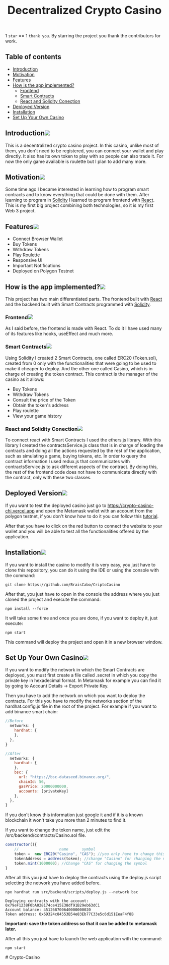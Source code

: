<h1 align="center" style="display: block; font-size: 2.5em; font-weight: bold; margin-block-start: 1em; margin-block-end: 1em;">
  <br /><br /><strong>Decentralized Crypto Casino</strong>
</h1>

<br/>1 `star` == 1 `thank you`. By starring the project you thank the contributors for work.

## Table of contents

- [Introduction](#introduction)
- [Motivation](#motivation)
- [Features](#features)
- [How is the app implemented?](#how-is-the-app-implemented)
    - [Frontend](#frontend)
    - [Smart Contracts](#smart-contracts)
    - [React and Solidity Conection](#react-and-solidity-conection)
- [Deployed Version](#deployed-version)
- [Installation](#installation)
- [Set Up Your Own Casino](#set-up-your-own-casino)

## Introduction[![](./docs/img/pin.svg)](#introduction)

This is a decentralized crypto casino project. In this casino, unlike most of them, you don't need to be registered, you can connect your wallet and play directly. It also has its own token to play with so people can also trade it. For now the only game available is roulette but I plan to add many more.

## Motivation[![](./docs/img/pin.svg)](#motivation)

Some time ago I became interested in learning how to program smart contracts and to know everything that could be done with them. After learning to program in [Solidity](https://soliditylang.org) I learned to program frontend with [React](https://es.reactjs.org). This is my first big project combining both technologies, so it is my first Web 3 project.

## Features[![](./docs/img/pin.svg)](#features)

- Connect Browser Wallet
- Buy Tokens
- Withdraw Tokens
- Play Roulette
- Responsive UI
- Important Notifications
- Deployed on Polygon Testnet

## How is the app implemented?[![](./docs/img/pin.svg)](#how-is-the-app-implemented)

This project has two main differentiated parts. The frontend built with [React](https://es.reactjs.org) and the backend built with Smart Contracts programmed with [Solidity](https://soliditylang.org).

### Frontend[![](./docs/img/pin.svg)](#frontend)

As I said before, the frontend is made with React. To do it I have used many of its features like hooks, useEffect and much more.

### Smart Contracts[![](./docs/img/pin.svg)](#smart-contracts)

Using Solidity I created 2 Smart Contracts, one called ERC20 (Token.sol), created from 0 only with the functionalities that were going to be used to make it cheaper to deploy. And the other one called Casino, which is in charge of creating the token contract. This contract is the manager of the casino as it allows:

- Buy Tokens
- Withdraw Tokens
- Consult the price of the Token
- Obtain the token's address
- Play roulette
- View your game history

### React and Solidity Conection[![](./docs/img/pin.svg)](#react-and-solidity-conection)

To connect react with Smart Contracts I used the ethers.js library. With this library I created the contractsService.js class that is in charge of loading the contracts and doing all the actions requested by the rest of the application, such as simulating a game, buying tokens, etc. In order to query the contract information I used redux.js that communicates with contractsService.js to ask different aspects of the contract. By doing this, the rest of the frontend code does not have to communicate directly with the contract, only with these two classes.

## Deployed Version[![](./docs/img/pin.svg)](#deployed-version)

If you want to test the deployed casino just go to https://crypto-casino-chi.vercel.app and open the Metamask wallet with an account from the polygon testnet, if you don't know how to do it you can follow this [tutorial](https://docs.unstoppabledomains.com/manage-domains/guides/add-polygon-to-metamask/).

After that you have to click on the red button to connect the website to your wallet and you will be able to test all the functionalities offered by the application.

## Installation[![](./docs/img/pin.svg)](#installation)

If you want to install the casino to modify it is very easy, you just have to clone this repository, you can do it using the IDE or using the console with the command:

```shell
git clone https://github.com/BraisCabo/CriptoCasino
```

After that, you just have to open in the console the address where you just cloned the project and execute the command:

```shell
npm install --force
```

It will take some time and once you are done, if you want to deploy it, just execute:

```shell
npm start
```

This command will deploy the project and open it in a new browser window.

## Set Up Your Own Casino[![](./docs/img/pin.svg)](#set-up-your-own-casino)

If you want to modify the network in which the Smart Contracts are deployed, you must first create a file called .secret in which you copy the private key in hexadecimal format. In Metamask for example you can find it by going to Account Details -> Export Private Key.

Then you have to add the network on which you want to deploy the contracts. For this you have to modify the networks section of the hardhat.config.js file in the root of the project. For example if you want to add binance smart chain:

``` javascript
//Before
  networks: {
    hardhat: {
    },
  },
}

//After
  networks: {
    hardhat: {
    },
    bsc: {
      url: "https://bsc-dataseed.binance.org/",
      chainId: 56,
      gasPrice: 20000000000,
      accounts: [privateKey]
    },
  },
}
```

If you don't know this information just google it and if it is a known blockchain it won't take you more than 2 minutes to find it.

If you want to change the token name, just edit the /src/backend/contracts/Casino.sol file.

```javascript
constructor(){
    //                  name      symbol
    token =  new ERC20("Casino", "CAS"); //you only have to change this values
    tokenAddress = address(token); //change "Casino" for changing the name
    token.mint(1000000); //Change "CAS" for changing the symbol
}
```

After all this you just have to deploy the contracts using the deploy.js script selecting the network you have added before.

```shell
npx hardhat run src/backend/scripts/deploy.js --network bsc

Deploying contracts with the account: 0x79eF1238F0bA028174ce415E38df91B29eb63dC1
Account balance: 451268700640000000020
Token address: 0x6D324c84553B54e83Eb77C33e5c6d151EeaF4f8B
```

<strong> Important: save the token address so that it can be added to metamask later. </strong>

After all this you just have to launch the web application with the command:

```shell
npm start
```
#   C r y p t o - C a s i n o  
 